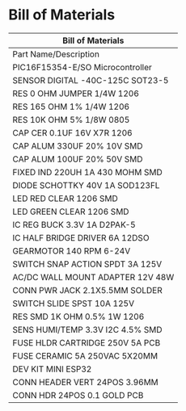 # Bill of Materials
| Bill of Materials                |
| -------------------------------- |
| Part Name/Description            | Unit Quantity | Unit Prototype Cost | Total Prototype Cost | Unit Production Cost | Total Production Cost | Manufacturer | Manufacturer Part # | Vendor Link | Datasheet Link | Supplier | Supplier Part # | \# Ordered | Date Ordered | \# Received | Surplus | Schematic Reference Designators |
| PIC16F15354-E/SO Microcontroller | 6 | $1.39 | $8.34 | $1.39 | $8.34 | Microchip Technology | PIC16F15354-E/SO | [Link to product](https://www.digikey.com/en/products/detail/microchip-technology/PIC16F15354-E-SO/6244547) | [Link to datasheet](https://ww1.microchip.com/downloads/en/DeviceDoc/40001835A.pdf) | Digikey | PIC16F15354-E/SO-ND | 6 | 2/18/2024 | 6 | 0 | U3 |
| SENSOR DIGITAL -40C-125C SOT23-5 | 6 | $1.15 | $6.90 | $1.15 | $6.90 | Microchip Technology | TC74A4-3.3VCTTR | [Link to product](https://www.digikey.com/en/products/detail/microchip-technology/TC74A4-3-3VCTTR/443268) | [Link to datasheet](https://ww1.microchip.com/downloads/en/DeviceDoc/21462D.pdf) | Digikey | TC74A4-3.3VCTDKR-ND | 6 | 2/18/2024 | 6 | 0 | U11 |
| RES 0 OHM JUMPER 1/4W 1206       | 100 | $0.01 | $0.96 | $0.01 | $0.96 | Stackpole Electronics Inc | RMCF1206ZT0R00 | [Link to product](https://www.digikey.com/en/products/detail/stackpole-electronics-inc/RMCF1206ZT0R00/1756906) | [Link to datasheet](https://www.seielect.com/catalog/sei-rmcf_rmcp.pdf) | Digikey | RMCF1206ZT0R00CT-ND | 100 | 2/18/2024 | 100 | 0 | R34,R48-R56 |
| RES 165 OHM 1% 1/4W 1206         | 50 | $0.02 | $0.76 | $0.02 | $0.76 | Stackpole Electronics Inc | RMCF1206FT165R | [Link to product](https://www.digikey.com/en/products/detail/stackpole-electronics-inc/RMCF1206FT165R/1758986) | [Link to datasheet](https://www.seielect.com/catalog/sei-rmcf_rmcp.pdf) | Digikey | 738-RMCF1206FT165RCT-ND | 50 | 2/18/2024 | 50 | 0 | R1,R3,R44,R43,R45 |
| RES 10K OHM 5% 1/8W 0805         | 50 | $0.01 | $0.52 | $0.01 | $0.52 | Stackpole Electronics Inc | RMCF0805JT10K0 | [Link to product](https://www.digikey.com/en/products/detail/stackpole-electronics-inc/RMCF0805JT10K0/1757762) | [Link to datasheet](https://www.seielect.com/catalog/sei-rmcf_rmcp.pdf) | Digikey | RMCF0805JT10K0DKR-ND | 50 | 2/18/2024 | 50 | 0 | R10,R11,R12,R15,R16,R17,R22,R27,R28,R37-R42,R46,R57 |
| CAP CER 0.1UF 16V X7R 1206       | 50 | $0.04 | $2.15 | $0.04 | $2.15 | KEMET | C1206C104K4RAC7800 | [Link to product](https://www.digikey.com/en/products/detail/kemet/C1206C104K4RAC7800/2215078) | [Link to datasheet](https://connect.kemet.com:7667/gateway/IntelliData-ComponentDocumentation/1.0/download/datasheet/C1206C104K4RACTU) | Digikey | 399-C1206C104K4RAC7800CT-ND | 50 | 2/18/2024 | 50 | 0 | C3-C7,C17-C21,C25-C27,C29 |
| CAP ALUM 330UF 20% 10V SMD       | 15 | $0.59 | $8.85 | $0.59 | $8.85 | Rubycon | 10SKV330M8X10.5 | [Link to product](https://www.digikey.com/en/products/detail/rubycon/10SKV330M8X10-5/3568723) | [Link to datasheet](https://www.rubycon.co.jp/wp-content/uploads/catalog-aluminum/SKV.pdf) | Digikey | 1189-3065-1-ND | 15 | 2/18/2024 | 15 | 0 | C1 |
| CAP ALUM 100UF 20% 50V SMD       | 15 | $0.45 | $6.75 | $0.45 | $6.75 | Nichicon | UWT1H101MNL1GS | [Link to product](https://www.digikey.com/en/products/detail/nichicon/UWT1H101MNL1GS/589967) | [Link to datasheet](https://www.nichicon.co.jp/english/series_items/catalog_pdf/e-uwt.pdf) | Digikey | 493-2226-1-ND | 15 | 2/18/2024 | 15 | 0 | C2 |
| FIXED IND 220UH 1A 430 MOHM SMD  | 15 | $0.49 | $7.35 | $0.49 | $7.35 | Murata Power Solutions Inc. | 48221SC | [Link to product](https://www.digikey.com/en/products/detail/murata-power-solutions-inc/48221SC/5798465) | [Link to datasheet](https://search.murata.co.jp/Ceramy/image/img/P02A/kmp_4800s.pdf) | Digikey | 811-3602-1-ND | 15 | 2/18/2024 | 15 | 0 | L1 |
| DIODE SCHOTTKY 40V 1A SOD123FL   | 12 | $0.21 | $2.52 | $0.21 | $2.52 | SMC Diode Solutions | DSS14U | [Link to product](https://www.digikey.com/en/products/detail/smc-diode-solutions/DSS14U/8341859) | [Link to datasheet](https://www.smc-diodes.com/propdf/DSS12U%20THRU%20DSS125U%20N1873%20REV.A.pdf) | Digikey | 1655-DSS14UCT-ND | 12 | 2/18/2024 | 12 | 0 | D1 |
| LED RED CLEAR 1206 SMD           | 20 | $0.19 | $3.80 | $0.19 | $3.80 | Lite-On Inc. | LTST-C150KRKT | [Link to product](https://www.digikey.com/en/products/detail/liteon/LTST-C150KRKT/386761) | [Link to datasheet](https://optoelectronics.liteon.com/upload/download/DS-22-99-0149/LTST-C150KRKT.pdf) | Digikey | 160-1405-1-ND | 20 | 2/18/2024 | 20 | 0 | D3,D4 |
| LED GREEN CLEAR 1206 SMD         | 10 | $0.23 | $2.30 | $0.23 | $2.30 | Würth Elektronik | 150120VS75000 | [Link to product](https://www.digikey.com/en/products/detail/w%C3%BCrth-elektronik/150120VS75000/4489945) | [Link to datasheet](https://www.we-online.com/components/products/datasheet/150120VS75000.pdf) | Digikey | 732-4993-1-ND | 10 | 3/28/2024 | 10 | 0 | D2,D5,D6,D7 |
| IC REG BUCK 3.3V 1A D2PAK-5      | 6 | $2.39 | $14.34 | $2.39 | $14.34 | ON Semi | LM2575D2T-3.3R4G | [Link to product](https://www.digikey.com/en/products/detail/onsemi/LM2575D2T-3-3R4G/1476688) | [Link to datasheet](https://www.onsemi.com/pdf/datasheet/lm2575-d.pdf) | Digikey | LM2575D2T-3.3R4GOSCT-ND | 6 | 2/18/2024 | 6 | 0 | U1 |
| IC HALF BRIDGE DRIVER 6A 12DSO   | 6 | $4.00 | $24.00 | $4.00 | $24.00 | Infineon Technologies | IFX9201SGAUMA1 | [Link to product](https://www.digikey.com/en/products/detail/infineon-technologies/IFX9201SGAUMA1/5415542?s=N4IgTCBcDaIJIDEAaBOMAGAjAZQOIEEBVAWX0xAF0BfIA) | [Link to datasheet](https://www.infineon.com/dgdl/Infineon-IFX9201SG-DS-v01_01-EN.pdf?fileId=5546d4624cb7f111014d2e8916795dea&ack=t) | Digikey | IFX9201SGAUMA1CT-ND | 6 | 2/18/2024 | 6 | 0 | U9 |
| GEARMOTOR 140 RPM 6-24V          | 2 | $6.88 | $13.76 | $6.88 | $13.76 | Sparkfun Electronics | ROB-15277 | [Link to product](https://www.digikey.com/en/products/detail/sparkfun-electronics/ROB-15277/9995750?utm_adgroup=&utm_source=google&utm_medium=cpc&utm_campaign=PMax%20Shopping_Product_Low%20ROAS%20Categories&utm_term=&utm_content=&utm_id=go_cmp-20243063506_adg-_ad-__dev-c_ext-_prd-9995750_sig-Cj0KCQiAn-2tBhDVARIsAGmStVn0aLLrOajCokSVooebAtZfFiqp6hXmaeF541WWscFTTx7_etZF8_AaAtFwEALw_wcB&gad_source=1&gclid=Cj0KCQiAn-2tBhDVARIsAGmStVn0aLLrOajCokSVooebAtZfFiqp6hXmaeF541WWscFTTx7_etZF8_AaAtFwEALw_wcB) | [Link to datasheet](https://cdn.sparkfun.com/assets/6/9/d/c/c/rmspec.pdf) | Digikey | 1568-ROB-15277-ND | 2 | 2/18/2024 | 2 | 0 | U10 |
| SWITCH SNAP ACTION SPDT 3A 125V  | 6 | $1.29 | $7.74 | $1.29 | $7.74 | E-Switch | SS0750303F050P1A | [Link to product](https://www.digikey.com/en/products/detail/e-switch/SS0750303F050P1A/2639081) | [Link to datasheet](https://sten-eswitch-13110800-production.s3.amazonaws.com/system/asset/product_line/data_sheet/125/SS.pdf) | Digikey | EG4927-ND | 6 | 2/18/2024 | 6 | 0 | SW2,SW3 |
| AC/DC WALL MOUNT ADAPTER 12V 48W | 1 | $18.19 | $18.19 | $18.19 | $18.19 | Tri-Mag, LLC | L6R48-120 | [Link to product](https://www.digikey.com/en/products/detail/tri-mag-llc/L6R48-120/7682648) | [Link to datasheet](https://www.tri-mag.com/wp-content/uploads/L6R48_L6R60_datasheet_m9.pdf) | Digikey | 364-1285-ND | 1 | 2/18/2024 | 1 | 0 | J4 |
| CONN PWR JACK 2.1X5.5MM SOLDER   | 6 | $0.69 | $4.14 | $0.69 | $4.14 | CUI Devices | PJ-009A | [Link to product](https://www.digikey.com/en/products/detail/cui-devices/PJ-009A/481342) | [Link to datasheet](https://www.cuidevices.com/product/resource/pj-009a.pdf) | Digikey | CP-009A-ND | 6 | 2/18/2024 | 6 | 0 | J4 |
| SWITCH SLIDE SPST 10A 125V       | 2 | $5.26 | $10.52 | $5.26 | $10.52 | C&K | V70102SS05Q | [Link to product](https://www.digikey.com/en/products/detail/c-k/V70102SS05Q/2055215) | [Link to datasheet](https://www.ckswitches.com/media/1427/v.pdf) | Digikey | CKN9937-ND | 2 | 3/28/2024 | 2 | 0 | SW1 |
| RES SMD 1K OHM 0.5% 1W 1206      | 4 | $0.89 | $3.56 | $0.89 | $3.56 | Susumu | HRG3216P-1001-D-T1 | [Link to product](https://www.digikey.com/en/products/detail/susumu/HRG3216P-1001-D-T1/5762468) | [Link to datasheet](https://www.susumu.co.jp/common/pdf/n_catalog_partition24_en.pdf) | Digikey | 408-1866-1-ND | 4 | 3/28/2024 | 4 | 0 | R29 |
| SENS HUMI/TEMP 3.3V I2C 4.5% SMD | 2 | $13.43 | $26.86 | $13.43 | $26.86 | Honeywell Sensing and Productivity Solutions | HIH6030-021-001 | [Link to product](https://www.digikey.com/en/products/detail/honeywell-sensing-and-productivity-solutions/HIH6030-021-001/4291625?s=N4IgTCBcDaICwA4AMBaArAdiXFBGFAcgCIgC6AvkA) | [Link to datasheet](https://prod-edam.honeywell.com/content/dam/honeywell-edam/sps/siot/en-us/products/sensors/humidity-with-temperature-sensors/honeywell-humidicon-hih6000-series/documents/sps-siot-hih6000-datasheet-009073-7-en-ciid-147070.pdf) | Digikey | 480-5704-1-ND | 2 | 3/28/2024 | 2 | 0 | U12 |
| FUSE HLDR CARTRIDGE 250V 5A PCB  | 2 | $0.69 | $1.38 | $0.69 | $1.38 | Keystone Electronics | 4628 | [Link to product](https://www.digikey.com/en/products/detail/keystone-electronics/4628/2137316?s=N4IgTCBcDaIGYFcDOBTABAFgGxgBwgF0BfIA) | [Link to datasheet](https://www.keyelco.com/userAssets/file/M65p44.pdf) | Digikey | 36-4628-ND | 2 | 3/28/2024 | 2 | 0 | F1 |
| FUSE CERAMIC 5A 250VAC 5X20MM    | 2 | $0.55 | $1.10 | $0.55 | $1.10 | Bel Fuse Inc. | 5HT 5-R | [Link to product](https://www.digikey.com/en/products/detail/bel-fuse-inc/5HT-5-R/1008986) | [Link to datasheet](https://www.belfuse.com/resources/datasheets/circuitprotection/ds-cp-5ht-5htp-series.pdf) | Digikey | 507-1214-ND | 2 | 3/28/2024 | 2 | 0 | F1 |
| DEV KIT MINI ESP32               | 1 | $8.00 | $8.00 | $8.00 | $8.00 | Espressif Systems | ESP32-DEVKITM-1 | [Link to product](https://www.digikey.com/en/products/detail/espressif-systems/ESP32-DEVKITM-1/13532113) | [Link to datasheet](https://www.espressif.com/sites/default/files/documentation/esp32_datasheet_en.pdf) | Digikey | 1965-ESP32-DEVKITM-1-ND | 1 | 3/28/2024 | 1 | 0 | U2 |
| CONN HEADER VERT 24POS 3.96MM    | 2 | $2.29 | $4.58 | $2.29 | $4.58 | Molex | 26481240 | [Link to product](https://www.digikey.com/en/products/detail/molex/0026481240/3159248) | [Link to datasheet](https://www.molex.com/en-us/products/part-detail/26481240?display=pdf) | Digikey | WM50002-24-ND | 2 | 3/28/2024 | 2 | 0 | J3 |
| CONN HDR 24POS 0.1 GOLD PCB      | 6 | $1.44 | $8.64 | $1.44 | $8.64 | Sullins Connector Solutions | PPPC241LFBN-RC | [Link to product](https://www.digikey.com/en/products/detail/sullins-connector-solutions/PPPC241LFBN-RC/810196) | [Link to datasheet](https://mm.digikey.com/Volume0/opasdata/d220001/medias/docus/937/Female_Headers.100_DS.pdf) | Digikey | S7057-ND | 6 | 3/28/2024 | 6 | 0 | J4,J9,J10,J11,SW2,SW3,U2,U10 |
